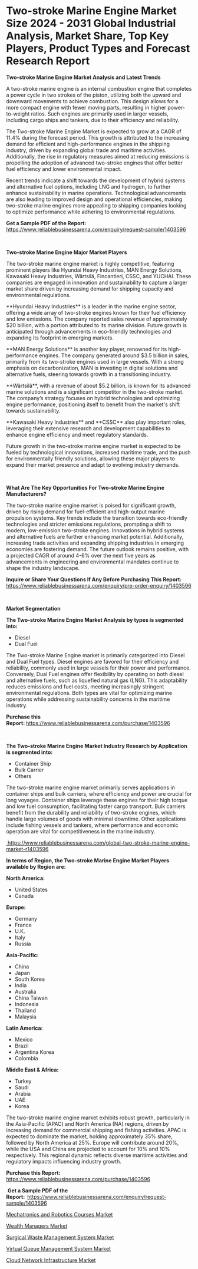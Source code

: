 <p><h1>Two-stroke Marine Engine Market Size 2024 - 2031 Global Industrial Analysis, Market Share, Top Key Players, Product Types and Forecast Research Report</h1></p><p><strong>Two-stroke Marine Engine Market Analysis and Latest Trends</strong></p>
<p><p>A two-stroke marine engine is an internal combustion engine that completes a power cycle in two strokes of the piston, utilizing both the upward and downward movements to achieve combustion. This design allows for a more compact engine with fewer moving parts, resulting in higher power-to-weight ratios. Such engines are primarily used in larger vessels, including cargo ships and tankers, due to their efficiency and reliability.</p><p>The Two-stroke Marine Engine Market is expected to grow at a CAGR of 11.4% during the forecast period. This growth is attributed to the increasing demand for efficient and high-performance engines in the shipping industry, driven by expanding global trade and maritime activities. Additionally, the rise in regulatory measures aimed at reducing emissions is propelling the adoption of advanced two-stroke engines that offer better fuel efficiency and lower environmental impact.</p><p>Recent trends indicate a shift towards the development of hybrid systems and alternative fuel options, including LNG and hydrogen, to further enhance sustainability in marine operations. Technological advancements are also leading to improved design and operational efficiencies, making two-stroke marine engines more appealing to shipping companies looking to optimize performance while adhering to environmental regulations.</p></p>
<p><strong>Get a Sample PDF of the Report:&nbsp;</strong> <a href="https://www.reliablebusinessarena.com/enquiry/request-sample/1403596?utm_campaign=1785&utm_medium=2&utm_source=Github&utm_content=ia&utm_term=23102024&utm_id=two-stroke-marine-engine">https://www.reliablebusinessarena.com/enquiry/request-sample/1403596</a></p>
<p>&nbsp;</p>
<p><strong>Two-stroke Marine Engine Major Market Players</strong></p>
<p><p>The two-stroke marine engine market is highly competitive, featuring prominent players like Hyundai Heavy Industries, MAN Energy Solutions, Kawasaki Heavy Industries, Wärtsilä, Fincantieri, CSSC, and YUCHAI. These companies are engaged in innovation and sustainability to capture a larger market share driven by increasing demand for shipping capacity and environmental regulations.</p><p>**Hyundai Heavy Industries** is a leader in the marine engine sector, offering a wide array of two-stroke engines known for their fuel efficiency and low emissions. The company reported sales revenue of approximately $20 billion, with a portion attributed to its marine division. Future growth is anticipated through advancements in eco-friendly technologies and expanding its footprint in emerging markets.</p><p>**MAN Energy Solutions** is another key player, renowned for its high-performance engines. The company generated around $3.5 billion in sales, primarily from its two-stroke engines used in large vessels. With a strong emphasis on decarbonization, MAN is investing in digital solutions and alternative fuels, steering towards growth in a transitioning industry.</p><p>**Wärtsilä**, with a revenue of about $5.2 billion, is known for its advanced marine solutions and is a significant competitor in the two-stroke market. The company’s strategy focuses on hybrid technologies and optimizing engine performance, positioning itself to benefit from the market's shift towards sustainability.</p><p>**Kawasaki Heavy Industries** and **CSSC** also play important roles, leveraging their extensive research and development capabilities to enhance engine efficiency and meet regulatory standards. </p><p>Future growth in the two-stroke marine engine market is expected to be fueled by technological innovations, increased maritime trade, and the push for environmentally friendly solutions, allowing these major players to expand their market presence and adapt to evolving industry demands.</p></p>
<p>&nbsp;</p>
<p><strong>What Are The Key Opportunities For Two-stroke Marine Engine Manufacturers?</strong></p>
<p><p>The two-stroke marine engine market is poised for significant growth, driven by rising demand for fuel-efficient and high-output marine propulsion systems. Key trends include the transition towards eco-friendly technologies and stricter emissions regulations, prompting a shift to modern, low-emission two-stroke engines. Innovations in hybrid systems and alternative fuels are further enhancing market potential. Additionally, increasing trade activities and expanding shipping industries in emerging economies are fostering demand. The future outlook remains positive, with a projected CAGR of around 4-6% over the next five years as advancements in engineering and environmental mandates continue to shape the industry landscape.</p></p>
<p><strong>Inquire or Share Your Questions If Any Before Purchasing This Report:</strong> <a href="https://www.reliablebusinessarena.com/enquiry/pre-order-enquiry/1403596?utm_campaign=1785&utm_medium=2&utm_source=Github&utm_content=ia&utm_term=23102024&utm_id=two-stroke-marine-engine">https://www.reliablebusinessarena.com/enquiry/pre-order-enquiry/1403596</a></p>
<p>&nbsp;</p>
<p><strong>Market Segmentation</strong></p>
<p><strong>The Two-stroke Marine Engine Market Analysis by types is segmented into:</strong></p>
<p><ul><li>Diesel</li><li>Dual Fuel</li></ul></p>
<p><p>The Two-stroke Marine Engine market is primarily categorized into Diesel and Dual Fuel types. Diesel engines are favored for their efficiency and reliability, commonly used in large vessels for their power and performance. Conversely, Dual Fuel engines offer flexibility by operating on both diesel and alternative fuels, such as liquefied natural gas (LNG). This adaptability reduces emissions and fuel costs, meeting increasingly stringent environmental regulations. Both types are vital for optimizing marine operations while addressing sustainability concerns in the maritime industry.</p></p>
<p><strong>Purchase this Report:&nbsp;</strong><a href="https://www.reliablebusinessarena.com/purchase/1403596?utm_campaign=1785&utm_medium=2&utm_source=Github&utm_content=ia&utm_term=23102024&utm_id=two-stroke-marine-engine">https://www.reliablebusinessarena.com/purchase/1403596</a></p>
<p>&nbsp;</p>
<p><strong>The Two-stroke Marine Engine Market Industry Research by Application is segmented into:</strong></p>
<p><ul><li>Container Ship</li><li>Bulk Carrier</li><li>Others</li></ul></p>
<p><p>The two-stroke marine engine market primarily serves applications in container ships and bulk carriers, where efficiency and power are crucial for long voyages. Container ships leverage these engines for their high torque and low fuel consumption, facilitating faster cargo transport. Bulk carriers benefit from the durability and reliability of two-stroke engines, which handle large volumes of goods with minimal downtime. Other applications include fishing vessels and tankers, where performance and economic operation are vital for competitiveness in the marine industry.</p></p>
<p><a href="https://www.reliablebusinessarena.com/global-two-stroke-marine-engine-market-r1403596?utm_campaign=1785&utm_medium=2&utm_source=Github&utm_content=ia&utm_term=23102024&utm_id=two-stroke-marine-engine">&nbsp;https://www.reliablebusinessarena.com/global-two-stroke-marine-engine-market-r1403596</a></p>
<p><strong>In terms of Region, the Two-stroke Marine Engine Market Players available by Region are:</strong></p>
<p>
    <p> <strong> North America: </strong>
        <ul>
            <li>United States</li>
            <li>Canada</li>
        </ul>
        </p> 
    <p> <strong> Europe: </strong>
        <ul>
            <li>Germany</li>
            <li>France</li>
            <li>U.K.</li>
            <li>Italy</li>
            <li>Russia</li>
        </ul>
        </p> 
    <p> <strong> Asia-Pacific: </strong>
        <ul>
            <li>China</li>
            <li>Japan</li>
            <li>South Korea</li>
            <li>India</li>
            <li>Australia</li>
            <li>China Taiwan</li>
            <li>Indonesia</li>
            <li>Thailand</li>
            <li>Malaysia</li>
        </ul>
        </p> 
    <p> <strong> Latin America: </strong>
        <ul>
            <li>Mexico</li>
            <li>Brazil</li>
            <li>Argentina Korea</li>
            <li>Colombia</li>
        </ul>
        </p> 
    <p> <strong> Middle East & Africa: </strong>
        <ul>
            <li>Turkey</li>
            <li>Saudi</li>
            <li>Arabia</li>
            <li>UAE</li>
            <li>Korea</li>
        </ul>
    </p>
    </p>
<p><p>The two-stroke marine engine market exhibits robust growth, particularly in the Asia-Pacific (APAC) and North America (NA) regions, driven by increasing demand for commercial shipping and fishing activities. APAC is expected to dominate the market, holding approximately 35% share, followed by North America at 25%. Europe will contribute around 20%, while the USA and China are projected to account for 10% and 10% respectively. This regional dynamic reflects diverse maritime activities and regulatory impacts influencing industry growth.</p></p>
<p><strong>Purchase this Report: </strong><a href="https://www.reliablebusinessarena.com/purchase/1403596?utm_campaign=1785&utm_medium=2&utm_source=Github&utm_content=ia&utm_term=23102024&utm_id=two-stroke-marine-engine">https://www.reliablebusinessarena.com/purchase/1403596</a></p>
<p>&nbsp;<strong>Get a Sample PDF of the Report:&nbsp;&nbsp;</strong><a href="https://www.reliablebusinessarena.com/enquiry/request-sample/1403596?utm_campaign=1785&utm_medium=2&utm_source=Github&utm_content=ia&utm_term=23102024&utm_id=two-stroke-marine-engine">https://www.reliablebusinessarena.com/enquiry/request-sample/1403596</a></p>
<p><strong></strong></p>
<p><p><a href="https://www.linkedin.com/pulse/mechatronics-robotics-courses-market-shifts-strategic-analysis-j7gqf?utm_campaign=1785&utm_medium=2&utm_source=Github&utm_content=ia&utm_term=23102024&utm_id=two-stroke-marine-engine">Mechatronics and Robotics Courses Market</a></p><p><a href="https://www.linkedin.com/pulse/insights-wealth-managers-market-size-which-expanding-77-cagr-from-yoinc?utm_campaign=1785&utm_medium=2&utm_source=Github&utm_content=ia&utm_term=23102024&utm_id=two-stroke-marine-engine">Wealth Managers Market</a></p><p><a href="https://www.linkedin.com/pulse/global-surgical-waste-management-system-market-sector2024--uaggc?utm_campaign=1785&utm_medium=2&utm_source=Github&utm_content=ia&utm_term=23102024&utm_id=two-stroke-marine-engine">Surgical Waste Management System Market</a></p><p><a href="https://www.linkedin.com/pulse/virtual-queue-management-system-market-consolidation-impact-lbmef?utm_campaign=1785&utm_medium=2&utm_source=Github&utm_content=ia&utm_term=23102024&utm_id=two-stroke-marine-engine">Virtual Queue Management System Market</a></p><p><a href="https://www.linkedin.com/pulse/market-insights-global-cloud-network-infrastructure-forecast-innovation-murcf?utm_campaign=1785&utm_medium=2&utm_source=Github&utm_content=ia&utm_term=23102024&utm_id=two-stroke-marine-engine">Cloud Network Infrastructure Market</a></p></p>